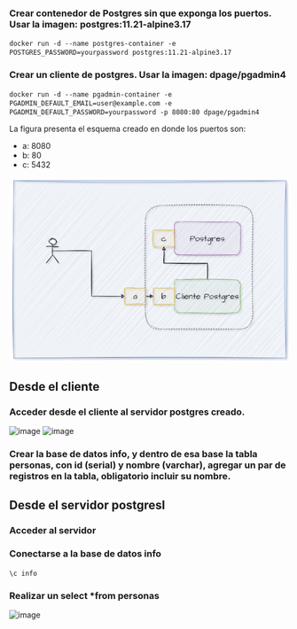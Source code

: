 ### Crear contenedor de Postgres sin que exponga los puertos. Usar la imagen: postgres:11.21-alpine3.17
```
docker run -d --name postgres-container -e POSTGRES_PASSWORD=yourpassword postgres:11.21-alpine3.17
```

### Crear un cliente de postgres. Usar la imagen: dpage/pgadmin4
```
docker run -d --name pgadmin-container -e PGADMIN_DEFAULT_EMAIL=user@example.com -e PGADMIN_DEFAULT_PASSWORD=yourpassword -p 8080:80 dpage/pgadmin4
```

La figura presenta el esquema creado en donde los puertos son:
- a:  8080
- b:  80
- c:  5432

![Imagen](img/esquema-ejercicio3.PNG)

## Desde el cliente
### Acceder desde el cliente al servidor postgres creado.
![image](https://github.com/user-attachments/assets/15495436-c5a9-4997-817b-8d76221b20f2)
![image](https://github.com/user-attachments/assets/9e80c576-08a9-4d22-99bd-e6fae0ba2213)



### Crear la base de datos info, y dentro de esa base la tabla personas, con id (serial) y nombre (varchar), agregar un par de registros en la tabla, obligatorio incluir su nombre.

## Desde el servidor postgresl
### Acceder al servidor
### Conectarse a la base de datos info
```
\c info
```

### Realizar un select *from personas
![image](https://github.com/user-attachments/assets/e6cb0978-020b-4062-8746-f58cc8b47a67)

